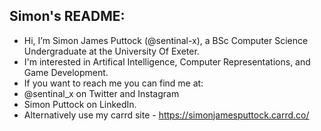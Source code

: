 ## Simon's README:
- Hi, I’m Simon James Puttock (@sentinal-x), a BSc Computer Science Undergraduate at the University Of Exeter.
- I'm interested in Artifical Intelligence, Computer Representations, and Game Development.
- If you want to reach me you can find me at: 
- @sentinal_x on Twitter and Instagram
- Simon Puttock on LinkedIn.
- Alternatively use my carrd site - https://simonjamesputtock.carrd.co/

<!---
sentinal-x/sentinal-x is a ✨ special ✨ repository because its `README.md` (this file) appears on your GitHub profile.
You can click the Preview link to take a look at your changes.
--->
